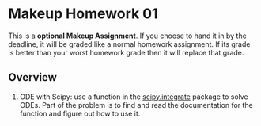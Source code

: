 # Makeup Homework 01

This is a **optional Makeup Assignment**. If you choose to hand it in
by the deadline, it will be graded like a normal homework
assignment. If its grade is better than your worst homework grade then
it will replace that grade.

## Overview

1. ODE with Scipy: use a function in the
   [scipy.integrate](https://docs.scipy.org/doc/scipy/reference/tutorial/integrate.html)
   package to solve ODEs.  Part of the problem is to find and read the
   documentation for the function and figure out how to use it.

